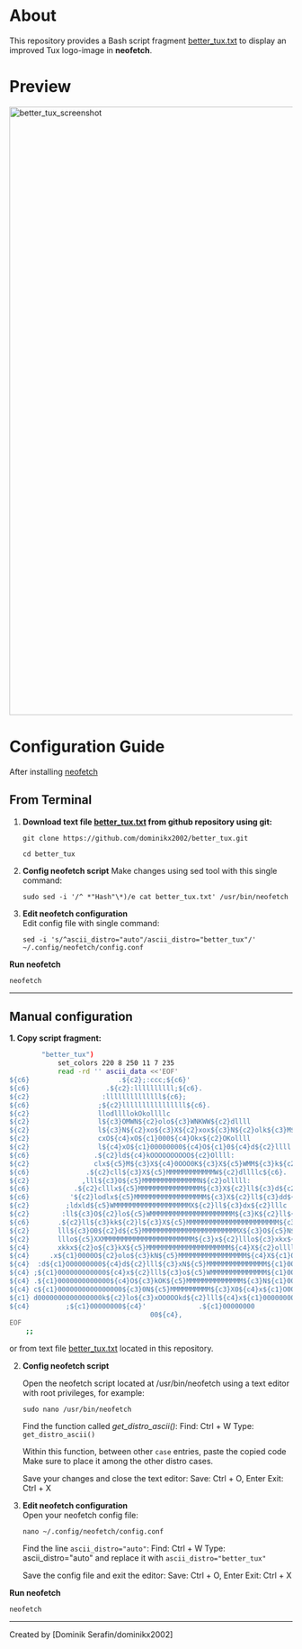 About
=====
This repository provides a Bash script fragment [better_tux.txt](better_tux.txt) to display an improved Tux logo-image in **neofetch**.

Preview
=====
<img width="1920" height="1080" alt="better_tux_screenshot" src="https://github.com/user-attachments/assets/2506d13e-311b-4afa-a996-060021a0be4e" />

Configuration Guide
=====

After installing [neofetch](https://github.com/dylanaraps/neofetch.git)

## From Terminal
1. **Download text file [better_tux.txt](better_tux.txt) from github repository using git:**
   ```
   git clone https://github.com/dominikx2002/better_tux.git
   ```
   ```
   cd better_tux
   ```

2. **Config neofetch script**
Make changes using sed tool with this single command:
   ```
   sudo sed -i '/^ *"Hash"\*)/e cat better_tux.txt' /usr/bin/neofetch
   ```

3. **Edit neofetch configuration**  
Edit config file with single command:
   ```
   sed -i 's/^ascii_distro="auto"/ascii_distro="better_tux"/' ~/.config/neofetch/config.conf
   ```
**Run neofetch**  
```
neofetch
```
---

## Manual configuration

**1. Copy script fragment:**
```bash
        "better_tux")
            set_colors 220 8 250 11 7 235 
            read -rd '' ascii_data <<'EOF'
${c6}                      .${c2};:ccc;${c6}'                    
${c6}                   .${c2}:llllllllll;${c6}.                 
${c2}                  :llllllllllllll${c6};                
${c6}                 ;${c2}llllllllllllllll${c6}.               
${c2}                 llodllllokOkollllc               
${c2}                 l${c3}OMWN${c2}olo${c3}WNKWW${c2}dllll               
${c2}                 l${c3}N${c2}xo${c3}X${c2}xox${c3}N${c2}olk${c3}M${c2}0llll               
${c2}                 cxO${c4}xO${c1}000${c4}Okx${c2}OKollll               
${c2}                 l${c4}xO${c1}00000000${c4}O${c1}0${c4}d${c2}llll               
${c6}                .${c2}ld${c4}kOOOOOOOOOO${c2}Ollll:              
${c2}                clx${c5}M${c3}X${c4}0OOO0K${c3}X${c5}WMM${c3}k${c2}llll:             
${c6}              .${c2}cll${c3}X${c5}MMMMMMMMMMMMW${c2}dllllc${c6}.           
${c2}             ,lll${c3}O${c5}MMMMMMMMMMMMMMN${c2}olllll:          
${c6}           .${c2}clllx${c5}MMMMMMMMMMMMMMMM${c3}X${c2}ll${c3}d${c2}olll${c6}'        
${c6}          '${c2}lodlx${c5}MMMMMMMMMMMMMMMMMM${c3}X${c2}ll${c3}dd${c2}lll:       
${c2}         ;ldxld${c5}WMMMMMMMMMMMMMMMMMMMX${c2}ll${c3}dx${c2}lllc      
${c2}        :ll${c3}O${c2}lo${c5}WMMMMMMMMMMMMMMMMMMMMM${c3}K${c2}ll${c3}Ko${c2}lll:     
${c6}       .${c2}ll${c3}kk${c2}l${c3}X${c5}MMMMMMMMMMMMMMMMMMMMMMM${c3}k${c2}l${c3}0k${c2}llll${c6}.    
${c2}       lll${c3}O0${c2}d${c5}MMMMMMMMMMMMMMMMMMMMMMMMX${c3}O${c5}N${c3}O${c2}olll${c6}'    
${c2}       lllo${c5}XXMMMMMMMMMMMMMMMMMMMMMMM${c3}x${c2}lllo${c3}xkx${c2}l${c6}.    
${c4}       xkkx${c2}o${c3}kX${c5}MMMMMMMMMMMMMMMMMMMMM${c4}X${c2}ollllll${c3}O${c2}:     
${c4}     .x${c1}0000O${c2}olo${c3}kN${c5}MMMMMMMMMMMMMMMMM${c4}X${c1}0O${c4}d${c2}ooo${c4}x${c1}O0O${c4}o    
${c4}  :d${c1}O00000000${c4}d${c2}lll${c3}xN${c5}MMMMMMMMMMMMMMM${c1}000000000000${c4}:   
${c4} ;${c1}000000000000${c4}x${c2}lll${c3}o${c5}WMMMMMMMMMMMMMM${c1}0000000000000${c4},  
${c4} .${c1}0000000000000${c4}O${c3}kOK${c5}MMMMMMMMMMMMMM${c3}N${c1}00000000000000${c4}o 
${c4} c${c1}0000000000000000${c3}0N${c5}MMMMMMMMMM${c3}X0${c4}x${c1}O000000000000${c4}d   
${c1} d0000000000000000k${c2}lo${c3}xOO0OOkd${c2}lll${c4}x${c1}0000000000       
${c4}         ;${c1}00000000${c4}'             .${c1}00000000         
                                   00${c4},
EOF
    ;;
```
or from text file [better_tux.txt](better_tux.txt) located in this repository.

2. **Config neofetch script**

   Open the neofetch script located at /usr/bin/neofetch using a text editor with root privileges, for example:
   ```
   sudo nano /usr/bin/neofetch
   ```

   Find the function called *get_distro_ascii()*:
      Find: Ctrl + W
      Type: `get_distro_ascii()`
   
   Within this function, between other `case` entries, paste the copied code
   Make sure to place it among the other distro cases.

   Save your changes and close the text editor:
      Save: Ctrl + O, Enter
      Exit: Ctrl + X

3. **Edit neofetch configuration**  
   Open your neofetch config file:
   ```
   nano ~/.config/neofetch/config.conf
   ```
   
   Find the line `ascii_distro="auto"`:
      Find: Ctrl + W
      Type: ascii_distro="auto"
   and replace it with `ascii_distro="better_tux"`

   Save the config file and exit the editor:
      Save: Ctrl + O, Enter
      Exit: Ctrl + X
   
**Run neofetch**  
```
neofetch
```
   
---

Created by [Dominik Serafin/dominikx2002]
